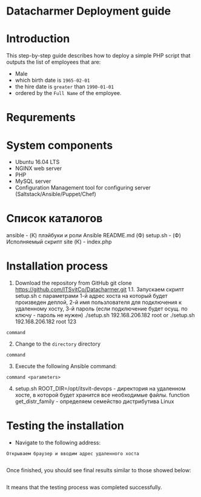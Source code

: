 Datacharmer Deployment guide
==============================

# Introduction
This step-by-step guide describes how to deploy a simple PHP script that outputs the list of employees that are:
* Male
* which birth date is `1965-02-01`
* the hire date is `greater` than `1990-01-01`
* ordered by the `Full Name` of the employee. 

# Requrements

# System components
* Ubuntu 16.04 LTS
* NGINX web server 
* PHP 
* MySQL server 
* Configuration Management tool for configuring server (Saltstack/Ansible/Puppet/Chef)


# Список каталогов
ansible - (К) плэйбуки и роли Ansible
README.md (Ф)
setup.sh - (Ф) Исполняемый скрипт
site (К) - index.php 


# Installation process
1. Download the repository from GitHub
git clone https://github.com/ITSvitCo/Datacharmer.git
1.1. Запускаем скрипт setup.sh с параметрами 1-й адрес хоста на который будет произведен деплой, 2-й имя пользлователя для подключения к удаленному хосту, 3-й пароль (если подключение будет осущ. по ключу - пароль не нужен)
./setup.sh 192.168.206.182 root or ./setup.sh 192.168.206.182 root 123
```
command
```



2. Change to the `directory` directory

```
command
```

3. Execute the following Ansible command:

```
command <parameters>
```

4. setup.sh
    ROOT_DIR=/opt/itsvit-devops - директория на удаленном хосте, в которой будет хранится все необходимые файлы.
    function get_distr_family - определяем семейство дистрибутива Linux
    

# Testing the installation
* Navigate to the following address:
```
Открываем браузер и вводим адрес удаленного хоста


```

Once finished, you should see final results similar to those showed below:


```
```

It means that the testing process was completed successfully.
